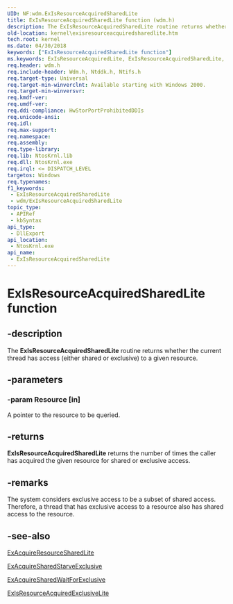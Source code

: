 ```yaml
---
UID: NF:wdm.ExIsResourceAcquiredSharedLite
title: ExIsResourceAcquiredSharedLite function (wdm.h)
description: The ExIsResourceAcquiredSharedLite routine returns whether the current thread has access (either shared or exclusive) to a given resource.
old-location: kernel\exisresourceacquiredsharedlite.htm
tech.root: kernel
ms.date: 04/30/2018
keywords: ["ExIsResourceAcquiredSharedLite function"]
ms.keywords: ExIsResourceAcquiredLite, ExIsResourceAcquiredSharedLite, ExIsResourceAcquiredSharedLite routine [Kernel-Mode Driver Architecture], k102_e1ae158d-fd02-4962-813f-7bd87943f033.xml, kernel.exisresourceacquiredsharedlite, wdm/ExIsResourceAcquiredSharedLite
req.header: wdm.h
req.include-header: Wdm.h, Ntddk.h, Ntifs.h
req.target-type: Universal
req.target-min-winverclnt: Available starting with Windows 2000.
req.target-min-winversvr: 
req.kmdf-ver: 
req.umdf-ver: 
req.ddi-compliance: HwStorPortProhibitedDDIs
req.unicode-ansi: 
req.idl: 
req.max-support: 
req.namespace: 
req.assembly: 
req.type-library: 
req.lib: NtosKrnl.lib
req.dll: NtosKrnl.exe
req.irql: <= DISPATCH_LEVEL
targetos: Windows
req.typenames: 
f1_keywords:
 - ExIsResourceAcquiredSharedLite
 - wdm/ExIsResourceAcquiredSharedLite
topic_type:
 - APIRef
 - kbSyntax
api_type:
 - DllExport
api_location:
 - NtosKrnl.exe
api_name:
 - ExIsResourceAcquiredSharedLite
---
```


# ExIsResourceAcquiredSharedLite function


## -description

The <b>ExIsResourceAcquiredSharedLite</b> routine returns whether the current thread has access (either shared or exclusive) to a given resource.

## -parameters

### -param Resource [in]


A pointer to the resource to be queried.

## -returns

<b>ExIsResourceAcquiredSharedLite</b> returns the number of times the caller has acquired the given resource for shared or exclusive access.

## -remarks

The system considers exclusive access to be a subset of shared access. Therefore, a thread that has exclusive access to a resource also has shared access to the resource.

## -see-also

<a href="/previous-versions/ff544363(v=vs.85)">ExAcquireResourceSharedLite</a>



<a href="/previous-versions/ff544367(v=vs.85)">ExAcquireSharedStarveExclusive</a>



<a href="/previous-versions/ff544370(v=vs.85)">ExAcquireSharedWaitForExclusive</a>



<a href="/windows-hardware/drivers/ddi/wdm/nf-wdm-exisresourceacquiredexclusivelite">ExIsResourceAcquiredExclusiveLite</a>

